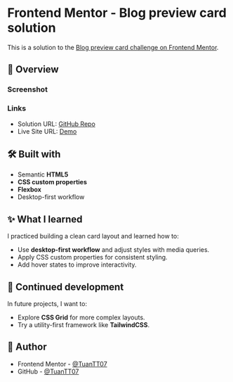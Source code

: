 # Frontend Mentor - Blog preview card solution

This is a solution to the [Blog preview card challenge on Frontend Mentor](https://www.frontendmentor.io/challenges/blog-preview-card-ckPaj01IcS).

## 📌 Overview

### Screenshot

### Links

-   Solution URL: [GitHub Repo](https://github.com/TuanTT07/blog-preview-card)
-   Live Site URL: [Demo](https://your-demo-link.netlify.app)

## 🛠 Built with

-   Semantic **HTML5**
-   **CSS custom properties**
-   **Flexbox**
-   Desktop-first workflow

## ✨ What I learned

I practiced building a clean card layout and learned how to:

-   Use **desktop-first workflow** and adjust styles with media queries.
-   Apply CSS custom properties for consistent styling.
-   Add hover states to improve interactivity.

## 🚀 Continued development

In future projects, I want to:

-   Explore **CSS Grid** for more complex layouts.
-   Try a utility-first framework like **TailwindCSS**.

## 🙋 Author

-   Frontend Mentor - [@TuanTT07](https://www.frontendmentor.io/profile/TuanTT07)
-   GitHub - [@TuanTT07](https://github.com/TuanTT07)
